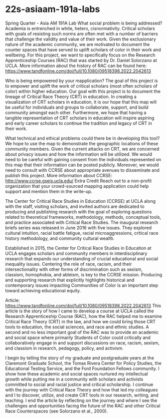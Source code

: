 # 22s-asiaam-191a-labs
Spring Quarter - Asia AM 191A Lab
What social problem is being addressed?
Academia is entrenched in white, hetero, cisnormativity. Critical scholars with goals of resisting such norms are often met with a number of barriers that challenge the validity and value of their work. Given the exclusionary nature of the academic community, we are motivated to document the counter spaces that have served to uplift scholars of color in their work and wellbeing. For this project, we want to specifically focus on the Research Apprenticeship Courses (RAC) that was started by Dr. Daniel Solorzano at UCLA. More information about the history of RAC can be found here: https://www.tandfonline.com/doi/full/10.1080/09518398.2022.2042613

Who is being empowered by your mapplication?
The goal of this project is to empower and uplift the work of critical scholars (most often scholars of color) within higher education. Our goal with this project is to document the lineage of Critical Race Theory (CRT) in education. In creating a visualization of CRT scholars in education, it is our hope that this map will be useful for individuals and groups to collaborate, support, and build community amongst each other. Furthermore, we hope that having a tangible representation of CRT scholars in education will inspire aspiring and early career scholars to continue the tradition and legacy of CRT in their work.

What technical and ethical problems could there be in developing this tool?
We hope to use the map to demonstrate the geographic locations of these community members. Given the current attacks on CRT, we are concerned about privacy issues and how the information will be utilized. We would need to be careful with gaining consent from the individuals represented on this map that their information can be posted publicly. Moreover, we would need to consult with CCRSE about appropriate avenues to disseminate and publish this project. More information about CCRSE: http://www.ccrse.gseis.ucla.edu/ 
Extra Credit
Reach out to a non-profit organization that your crowd-sourced mapping application could help support and mention them in the write-up.



The Center for Critical Race Studies in Education (CCRSE) at UCLA along with the staff, visiting scholars, and invited authors are dedicated to producing and publishing research with the goal of exploring questions related to theoretical frameworks, methodology, methods, conceptual tools, and practice associated with Critical Race Studies. The inaugural research briefs series was released in June 2016 with five issues.  They explored cultural intuition, racial battle fatigue, racial microaggressions, critical race history methodology, and community cultural wealth.

Established in 2015, the Center for Critical Race Studies in Education at UCLA engages scholars and community members in interdisciplinary research that expands our understanding of crucial educational and social inequality issues. Centering the role of race, racism, and their intersectionality with other forms of discrimination such as sexism, classism, homophobia, and ableism, is key to the CCRSE mission. Producing and supporting research that explicitly highlights historical and contemporary issues impacting Communities of Color is an important step toward achieving educational equity.

Article: 
https://www.tandfonline.com/doi/full/10.1080/09518398.2022.2042613
This article is the story of how I came to develop a course at UCLA called the Research Apprenticeship Course (RAC), how the RAC helped me to examine Critical Race Theory (CRT) in the law, and how we could bring those CRT tools to education, the social sciences, and race and ethnic studies. A second and no less important goal of the RAC was to provide an academic and social space where primarily Students of Color could critically and collaboratively engage in and support discussions on race, racism, sexism, and classism in research, pedagogy, policy, and activism.

I begin by telling the story of my graduate and postgraduate years at the Claremont Graduate School, the Tomas Rivera Center for Policy Studies, the Educational Testing Service, and the Ford Foundation Fellows community. I show how these academic and social spaces nurtured my intellectual growth while putting me in a community with scholars and activists committed to social and racial justice and critical scholarship. I continue with the journey with Critical Race Theory and how that led my colleagues and I to discover, utilize, and create CRT tools in our research, writing, and teaching. I end the article by reflecting on the journey and where I see the challenges and opportunities facing the future of the RAC and other Critical Race Counterspaces (see Solorzano et al., 2000).
